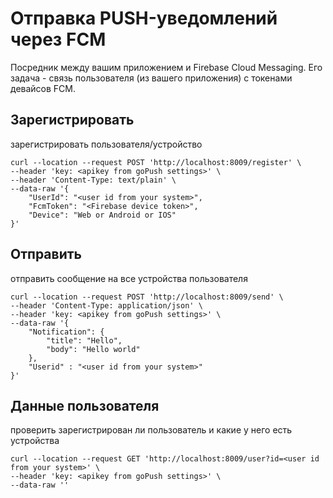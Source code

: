 # Отправка PUSH-уведомлений через FCM
Посредник между вашим приложением и Firebase Cloud Messaging. 
Его задача - связь пользователя (из вашего приложения) с токенами девайсов FCM.

## Зарегистрировать
зарегистрировать пользователя/устройство

```
curl --location --request POST 'http://localhost:8009/register' \
--header 'key: <apikey from goPush settings>' \
--header 'Content-Type: text/plain' \
--data-raw '{
    "UserId": "<user id from your system>",
    "FcmToken": "<Firebase device token>",
    "Device": "Web or Android or IOS"
}'
```

## Отправить
отправить сообщение на все устройства пользователя

```
curl --location --request POST 'http://localhost:8009/send' \
--header 'Content-Type: application/json' \
--header 'key: <apikey from goPush settings>' \
--data-raw '{
    "Notification": {
        "title": "Hello",
        "body": "Hello world"
    },
    "Userid" : "<user id from your system>"
}'
```

## Данные пользователя
проверить зарегистрирован ли пользователь и какие у него есть устройства

```
curl --location --request GET 'http://localhost:8009/user?id=<user id from your system>' \
--header 'key: <apikey from goPush settings>' \
--data-raw ''
```
